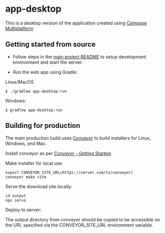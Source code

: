 # app-desktop

This is a desktop version of the application created using [Compose Multiplatform](https://www.jetbrains.com/lp/compose-multiplatform/)

## Getting started from source

* Follow steps in the [main project README](../README.md#development-environment-setup) to setup development
  environment and start the server.

* Run the web app using Gradle:

Linux/MacOS
```
$ ./gradlew app-desktop:run
```
Windows:

```
$ gradlew app-desktop:run
```

## Building for production

The main production build uses [Conveyor](https://conveyor.hydraulic.dev/) to build installers for
Linux, Windows, and Mac.

Install conveyor as per [Conveyor - Getting Started](https://conveyor.hydraulic.dev/13.0/).

Make installer for local use:

```
export CONVEYOR_SITE_URL=https://server.com/to/conveyor/
conveyor make site
```

Serve the download site locally:

```
cd output
npx serve
```

Deploy to server:

The output directory from conveyor should be copied to be accessible on the URL specified via the
CONVEYOR_SITE_URL environment variable.

